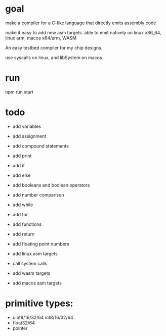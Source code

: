 # goal

make a compiler for a C-like language
that directly emits assembly code

make it easy to add new asm targets.
able to emit natively on linux x86_64, linux arm, macos x64/arm, WASM

An easy testbed compiler for my chip designs.

use syscalls on linux, and libSystem on macos

# run

npm run start

# todo

- add variables
- add assignment
- add compound statements
- add print
- add if
- add else
- add booleans and boolean operators
- add number comparison
- add while
- add for
- add functions
- add return
- add floating point numbers

- add linux asm targets
- call system calls
- add wasm targets
- add macos asm targets

# primitive types:

- uint8/16/32/64 int8/16/32/64
- float32/64
- pointer
